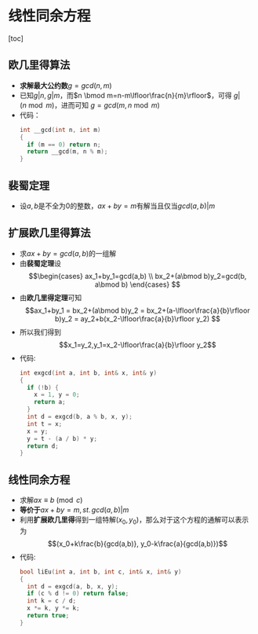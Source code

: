 # 线性同余方程
[toc]

## 欧几里得算法
- **求解最大公约数**$g=gcd(n,m)$
- 已知$g|n, g|m$，而$n \bmod m=n-m\lfloor\frac{n}{m}\rfloor$，可得 $g|(n\bmod m)$，进而可知 $g=gcd(m, n\bmod m)$
- 代码：
  ```c++
  int __gcd(int n, int m)
  {
    if (m == 0) return n;
    return __gcd(m, n % m);
  }
  ```

## 裴蜀定理
- 设$a, b$是不全为$0$的整数，$ax + by = m$有解当且仅当$gcd(a, b) | m$

## 扩展欧几里得算法
- 求$ax+by=gcd(a, b)$的一组解
- 由**裴蜀定理**设$$\begin{cases}
  ax_1+by_1=gcd(a,b) \\
  bx_2+(a\bmod b)y_2=gcd(b, a\bmod b)
  \end{cases} $$
- 由**欧几里得定理**可知$$ax_1+by_1 = bx_2+(a\bmod b)y_2 = bx_2+(a-\lfloor\frac{a}{b}\rfloor b)y_2 = ay_2+b(x_2-\lfloor\frac{a}{b}\rfloor y_2) $$
- 所以我们得到$$x_1=y_2,y_1=x_2-\lfloor\frac{a}{b}\rfloor y_2$$
- 代码:
  ```c++
  int exgcd(int a, int b, int& x, int& y)
  {
    if (!b) {
      x = 1, y = 0;
      return a;
    }
    int d = exgcd(b, a % b, x, y);
    int t = x;
    x = y;
    y = t - (a / b) * y;
    return d;
  }
  ```

## 线性同余方程
- 求解$ax\equiv b\pmod c$
- **等价于**$ax + by = m,\, st.\,gcd(a, b) | m$
- 利用**扩展欧几里得**得到一组特解$(x_0, y_0)$，那么对于这个方程的通解可以表示为$$(x_0+k\frac{b}{gcd(a,b)}, y_0-k\frac{a}{gcd(a,b)})$$
- 代码:
  ```c++
  bool liEu(int a, int b, int c, int& x, int& y)
  {
    int d = exgcd(a, b, x, y);
    if (c % d != 0) return false;
    int k = c / d;
    x *= k, y *= k;
    return true;
  }
  ```